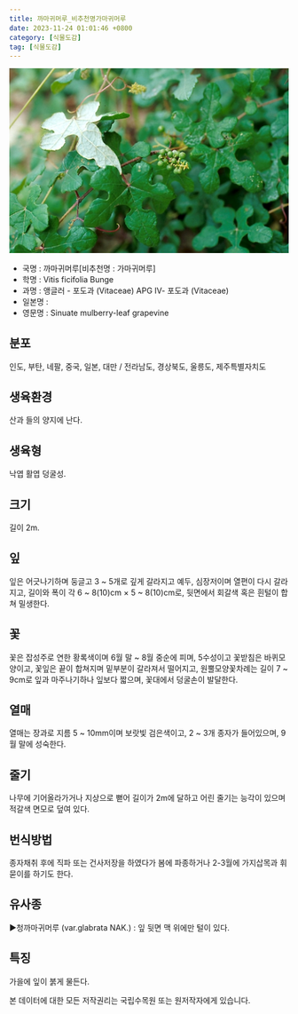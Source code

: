```yaml
---
title: 까마귀머루_비추천명가마귀머루
date: 2023-11-24 01:01:46 +0800
category: [식물도감]
tag: [식물도감]
---
```




![까마귀머루[비추천명 : 가마귀머루]](/assets/img/fileUpload/plants/basic/Vitaceae/Vitis/11922/11922_1_th2.jpg)
- 국명 : 까마귀머루[비추천명 : 가마귀머루]
- 학명 : Vitis ficifolia Bunge
- 과명 : 앵글러 - 포도과 (Vitaceae) APG Ⅳ- 포도과 (Vitaceae)
- 일본명 : 
- 영문명 : Sinuate mulberry-leaf grapevine


## 분포
인도, 부탄, 네팔, 중국, 일본, 대만 / 전라남도, 경상북도, 울릉도, 제주특별자치도
## 생육환경
산과 들의 양지에 난다.
## 생육형
낙엽 활엽 덩굴성. 
## 크기
길이 2m.
## 잎
잎은 어긋나기하며 둥글고 3 ~ 5개로 깊게 갈라지고 예두, 심장저이며 열편이 다시 갈라지고, 길이와 폭이 각 6 ~ 8(10)cm × 5 ~ 8(10)cm로, 뒷면에서 회갈색 혹은 흰털이 합쳐 밀생한다.
## 꽃
꽃은 잡성주로 연한 황록색이며 6월 말 ~ 8월 중순에 피며, 5수성이고 꽃받침은 바퀴모양이고, 꽃잎은 끝이 합쳐지며 밑부분이 갈라져서 떨어지고, 원뿔모양꽃차례는 길이 7 ~ 9cm로 잎과 마주나기하나 잎보다 짧으며, 꽃대에서 덩굴손이 발달한다.
## 열매
열매는 장과로 지름 5 ~ 10mm이며 보랏빛 검은색이고, 2 ~ 3개 종자가 들어있으며, 9월 말에 성숙한다.
## 줄기
나무에 기어올라가거나 지상으로 뻗어 길이가 2m에 달하고 어린 줄기는 능각이 있으며 적갈색 면모로 덮여 있다.
## 번식방법
종자채취 후에 직파 또는 건사저장을 하였다가 봄에 파종하거나 2-3월에 가지삽목과 휘묻이를 하기도 한다.
## 유사종
▶청까마귀머루 (var.glabrata NAK.) : 잎 뒷면 맥 위에만 털이 있다.
## 특징
가을에 잎이 붉게 물든다.






본 데이터에 대한 모든 저작권리는 국립수목원 또는 원저작자에게 있습니다.
